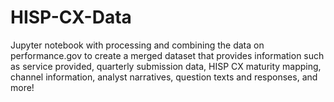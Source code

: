 # HISP-CX-Data
Jupyter notebook with processing and combining the data on performance.gov to create a merged dataset that provides information such as service provided, quarterly submission data, HISP CX maturity mapping, channel information, analyst narratives,  question texts and responses, and more! 
